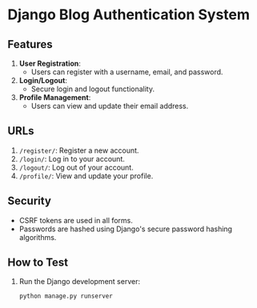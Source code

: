 # Django Blog Authentication System

## Features
1. **User Registration**:
   - Users can register with a username, email, and password.
2. **Login/Logout**:
   - Secure login and logout functionality.
3. **Profile Management**:
   - Users can view and update their email address.

## URLs
1. `/register/`: Register a new account.
2. `/login/`: Log in to your account.
3. `/logout/`: Log out of your account.
4. `/profile/`: View and update your profile.

## Security
- CSRF tokens are used in all forms.
- Passwords are hashed using Django's secure password hashing algorithms.

## How to Test
1. Run the Django development server:
   ```bash
   python manage.py runserver
